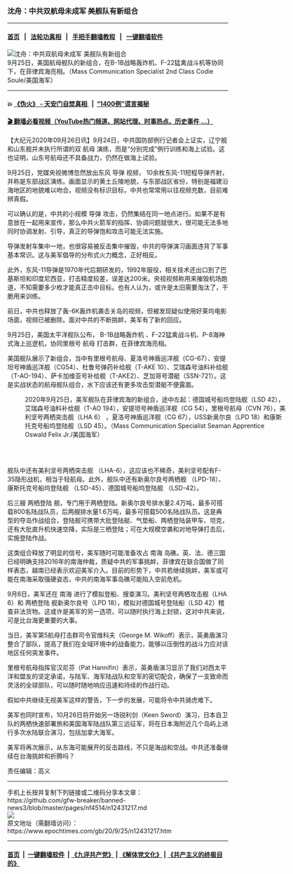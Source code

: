 ### 沈舟：中共双航母未成军 美舰队有新组合
------------------------

#### [首页](https://github.com/gfw-breaker/banned-news3/blob/master/README.md) &nbsp;&nbsp;|&nbsp;&nbsp; [法轮功真相](https://github.com/begood0513/basic/blob/master/README.md)  &nbsp;&nbsp;|&nbsp;&nbsp; [手把手翻墙教程](https://github.com/gfw-breaker/guides/wiki)  &nbsp;&nbsp;|&nbsp;&nbsp; [一键翻墙软件](https://github.com/gfw-breaker/nogfw/blob/master/README.md)  



<div><img alt="沈舟：中共双航母未成军 美舰队有新组合" class="attachment-djy_600_400 size-djy_600_400 wp-post-image" src="https://i.epochtimes.com/assets/uploads/2020/09/50381697537_9a0ecee355_c-600x400.jpg"/>
<div class="caption">
 9月25日，美国航母舰队的新组合，在B-1B战略轰炸机、F-22猛禽战斗机等协同下，在菲律宾海亮相。（Mass Communication Specialist 2nd Class Codie Soule/美国海军）
</div></div><hr/>

#### 💥 [《伪火》 - 天安门自焚真相 ](http://158.247.195.190:10000/videos/blog/weihuo.html)&nbsp; |&nbsp; [“1400例”谎言揭秘  ](http://158.247.195.190:10000/videos/blog/jiexi1400.html)

#### [ 🎬  翻墙必看视频（YouTube热门频道、网站代理、时事热点、历史事件 ...）](https://github.com/gfw-breaker/links/blob/master/banned.md)

<div><p>
 【大纪元2020年09月26日讯】9月24日，中共国防部例行记者会上证实，辽宁舰和山东舰并未执行所谓的双
 <ok href="https://www.epochtimes.com/gb/tag/%E8%88%AA%E6%AF%8D.html">
  航母
 </ok>
 演练，而是“分别完成”例行训练和海上试验。这也证明，山东号航母还不具备战力，仍然在做海上试验。
</p>
<p>
 9月25日，党媒央视微博忽然放出东风
 <ok href="https://www.epochtimes.com/gb/tag/%E5%AF%BC%E5%BC%B9.html">
  导弹
 </ok>
 视频， 10余枚东风-11短程导弹齐射，并称是东部战区演练。画面显示的黄土丘陵地貌，与东部战区省份，特别是福建沿海地区的地貌难以吻合。视频没有标识目标，中共也常常用以往视频充数，目前难辨真假。
</p>
<p>
 可以确认的是，中共的小规模
 <ok href="https://www.epochtimes.com/gb/tag/%E5%AF%BC%E5%BC%B9.html">
  导弹
 </ok>
 攻击，仍然集结在同一地点进行。如果不是有意放在一起用来宣传，那么中共火箭军的指挥、协调问题就很大，很可能无法多地同时协调发射、引导，真正的导弹饱和攻击可能无法实施。
</p>
<p>
 导弹发射车集中一地，也很容易被反击集中摧毁，中共的导弹演习画面违背了军事基本常识。这与美军倡导的分布式火力概念，正好相反。
</p>
<p>
 此外，东风-11导弹是1970年代后期研发的，1992年服役，相关技术还出口到了巴基斯坦和印度尼西亚，打击精度较差，误差达200米。央视视频称用来摧毁机场跑道，不知需要多少枚才能真正击中目标。也有人认为，或许是太旧需要淘汰了，干脆用来训练。
</p>
<p>
 前日，中共也释放了轰-6K轰炸机袭击关岛的视频，但被发现疑似使用好莱坞电影场面，视频已被删除。面对中共的不断挑衅，美军有了新的回应。
</p>
<p>
 9月25日，美国太平洋舰队公布，
 <ok href="https://www.epochtimes.com/gb/tag/b-1b%E6%88%98%E7%95%A5%E8%BD%B0%E7%82%B8%E6%9C%BA.html">
  B-1B战略轰炸机
 </ok>
 、F-22猛禽战斗机、P-8海神式海上巡逻机，协同里根号
 <ok href="https://www.epochtimes.com/gb/tag/%E8%88%AA%E6%AF%8D.html">
  航母
 </ok>
 打击群，在菲律宾海亮相。
</p>
<p>
 美国舰队展示了新组合，当中有里根号航母、夏洛号神盾巡洋舰（CG-67）、安提坦号神盾巡洋舰（CG54）、杜鲁号弹药补给舰（T-AKE 10）、艾瑞森号油料补给舰（T-AO-194）、萨卡加维亚号补给舰（T-AKE2）、芝加哥号潜艇（SSN-721）。这是实战状态的航母舰队组合，水下应该还有更多攻击型潜艇不便露面。
</p>
<figure class="wp-caption aligncenter" id="attachment_12431285" style="width: 600px">
 <ok href="https://i.epochtimes.com/assets/uploads/2020/09/50382866203_c6b8bbac13_c.jpg">
  <img alt="" class="size-large wp-image-12431285" src="https://i.epochtimes.com/assets/uploads/2020/09/50382866203_c6b8bbac13_c-600x400.jpg"/>
 </ok>
 <br/><figcaption class="wp-caption-text">
  2020年9月25日，美军舰队在菲律宾海的新组合，途中左起：德国城号船坞登陆舰（LSD 42），艾瑞森号油料补给舰（T-AO 194），安提坦号神盾巡洋舰（CG 54），里根号航母（CVN 76），美利坚号两栖突击舰（LHA 6） ，夏洛号神盾巡洋舰（CG 67），USS新奥尔良（LPD 18）和康斯托克号船坞登陆舰（LSD 45）。（Mass Communication Specialist Seaman Apprentice Oswald Felix Jr./美国海军）
 </figcaption><br/>
</figure><br/>
<p>
 舰队中还有美利坚号两栖突击舰 （LHA-6），这应该也不稀奇，美利坚号配有F-35隐形战机，相当于轻航母。此外，舰队中还有新奥尔良号两栖舰 （LPD-18）、康斯托克号船坞登陆舰 （LSD-45）、德国城号船坞登陆舰 （LSD-42）。
</p>
<p>
 后三艘
 <ok href="https://www.epochtimes.com/gb/tag/%E4%B8%A4%E6%A0%96%E7%99%BB%E9%99%86.html">
  两栖登陆
 </ok>
 舰，专门用于两栖登陆。新奥尔良号排水量2.4万吨，最多可搭载800名陆战队员，后两艘排水量1.6万吨，最多可搭载500名陆战队员。这是典型的夺岛作战组合，登陆舰可携带大批登陆艇、气垫船、两栖登陆装甲车、坦克，还有大批直升机快速空降，实际是三栖登陆；可在大规模空袭和对地导弹打击后，实施登陆作战。
</p>
<p>
 这类组合释放了明显的信号，美军随时可能准备攻占
 <ok href="https://www.epochtimes.com/gb/tag/%E5%8D%97%E6%B5%B7.html">
  南海
 </ok>
 岛礁。英、法、德三国已经明确支持2016年的南海仲裁，质疑中共的军事挑衅，菲律宾在联合国做了同样表态，越南已经表示欢迎美军介入。目前的形势下，中共若继续挑衅，美军或可能在南海采取强硬姿态，中共的南海军事岛礁可能陷入空前危机。
</p>
<p>
 9月6日，美军还在
 <ok href="https://www.epochtimes.com/gb/tag/%E5%8D%97%E6%B5%B7.html">
  南海
 </ok>
 进行了模拟登船、搜查演习。美利坚号两栖攻击舰（LHA 6）和
 <ok href="https://www.epochtimes.com/gb/tag/%E4%B8%A4%E6%A0%96%E7%99%BB%E9%99%86.html">
  两栖登陆
 </ok>
 舰新奥尔良号（LPD 18），模拟对德国城号登陆船（LSD 42）稽查非法货物。这或许是美军的另一选项，可以随时执行海上封锁，这对中共来说，可是比台海更重要的大事。
</p>
<p>
 当日，美军第5航母打击群司令官维科夫（George M. Wikoff）表示，英勇盾演习整合了部队，提高了我们在全域环境中的战备能力，能够以压倒性的战斗力应对该地区任何突发事件。
</p>
<p>
 里根号航母指挥官汉尼芬（Pat Hannifin）表示，英勇盾演习显示了我们对西太平洋和盟友的坚定承诺，与陆军、海军陆战队和空军的密切配合，确保了一支致命而灵活的全球部队，可以随时随地响应迅速和持续的作战行动。
</p>
<p>
 假如中共继续无视美军这样的警告，下一步的发展，可能将令中共骑虎难下。
</p>
<p>
 美军也同时宣布，10月26日将开始另一场锐利剑（Keen Sword）演习，日本自卫队的两栖快速部署旅和美国海军陆战队第三远征军，将在日本海附近几个岛屿上进行多次水陆联合演习，包括加拿大海军。
</p>
<p>
 美军将再次展示，从东海可能展开的反击路线，不只是海战和空战。中共还准备继续在台海挑衅和折腾吗？
</p>
<p>
 责任编辑：高义
</p>
</div>
<hr/>
手机上长按并复制下列链接或二维码分享本文章：<br/>
https://github.com/gfw-breaker/banned-news3/blob/master/pages/nf4514/n12431217.md <br/>
<a href='https://github.com/gfw-breaker/banned-news3/blob/master/pages/nf4514/n12431217.md'><img src='https://github.com/gfw-breaker/banned-news3/blob/master/pages/nf4514/n12431217.md.png'/></a> <br/>
原文地址（需翻墙访问）：https://www.epochtimes.com/gb/20/9/25/n12431217.htm


------------------------
#### [首页](https://github.com/gfw-breaker/banned-news3/blob/master/README.md) &nbsp;|&nbsp; [一键翻墙软件](https://github.com/gfw-breaker/nogfw/blob/master/README.md) &nbsp;| [《九评共产党》](https://github.com/gfw-breaker/9ping.md/blob/master/README.md#九评之一评共产党是什么) | [《解体党文化》](https://github.com/gfw-breaker/jtdwh.md/blob/master/README.md) | [《共产主义的终极目的》](https://github.com/gfw-breaker/gczydzjmd.md/blob/master/README.md)


<img src='http://gfw-breaker.win/banned-news3/pages/nf4514/n12431217.md' width='0px' height='0px'/>